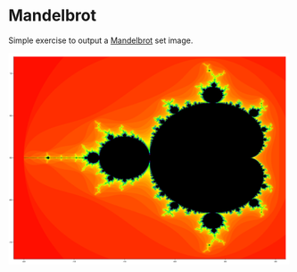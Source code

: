 # Mandelbrot

Simple exercise to output a [Mandelbrot](https://en.wikipedia.org/wiki/Mandelbrot_set) set image.

![mandelbrot](mandelbrot.png)
